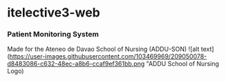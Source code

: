 # itelective3-web

### Patient Monitoring System

Made for the Ateneo de Davao School of Nursing (ADDU-SON) ![alt text](https://user-images.githubusercontent.com/103469969/209050078-d8483086-c632-48ec-a8b6-ccaf9ef361bb.png
"ADDU School of Nursing Logo)
